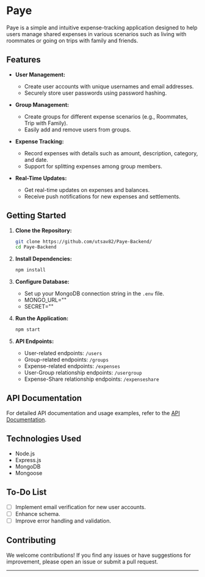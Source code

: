 # Paye

Paye is a simple and intuitive expense-tracking application designed to help users manage shared expenses in various scenarios such as living with roommates or going on trips with family and friends.

## Features

- **User Management:**
  - Create user accounts with unique usernames and email addresses.
  - Securely store user passwords using password hashing.

- **Group Management:**
  - Create groups for different expense scenarios (e.g., Roommates, Trip with Family).
  - Easily add and remove users from groups.

- **Expense Tracking:**
  - Record expenses with details such as amount, description, category, and date.
  - Support for splitting expenses among group members.

- **Real-Time Updates:**
  - Get real-time updates on expenses and balances.
  - Receive push notifications for new expenses and settlements.

## Getting Started

1. **Clone the Repository:**
   ```bash
   git clone https://github.com/utsav82/Paye-Backend/
   cd Paye-Backend
   ```

2. **Install Dependencies:**
   ```bash
   npm install
   ```

3. **Configure Database:**
   - Set up your MongoDB connection string in the `.env` file.
   - MONGO_URL=""
   - SECRET=""

4. **Run the Application:**
   ```bash
   npm start
   ```

5. **API Endpoints:**
   - User-related endpoints: `/users`
   - Group-related endpoints: `/groups`
   - Expense-related endpoints: `/expenses`
   - User-Group relationship endpoints: `/usergroup`
   - Expense-Share relationship endpoints: `/expenseshare`

## API Documentation

For detailed API documentation and usage examples, refer to the [API Documentation](docs/API.md).

## Technologies Used

- Node.js
- Express.js
- MongoDB
- Mongoose

## To-Do List

- [ ] Implement email verification for new user accounts.
- [ ] Enhance schema.
- [ ] Improve error handling and validation.

## Contributing

We welcome contributions! If you find any issues or have suggestions for improvement, please open an issue or submit a pull request.

---
